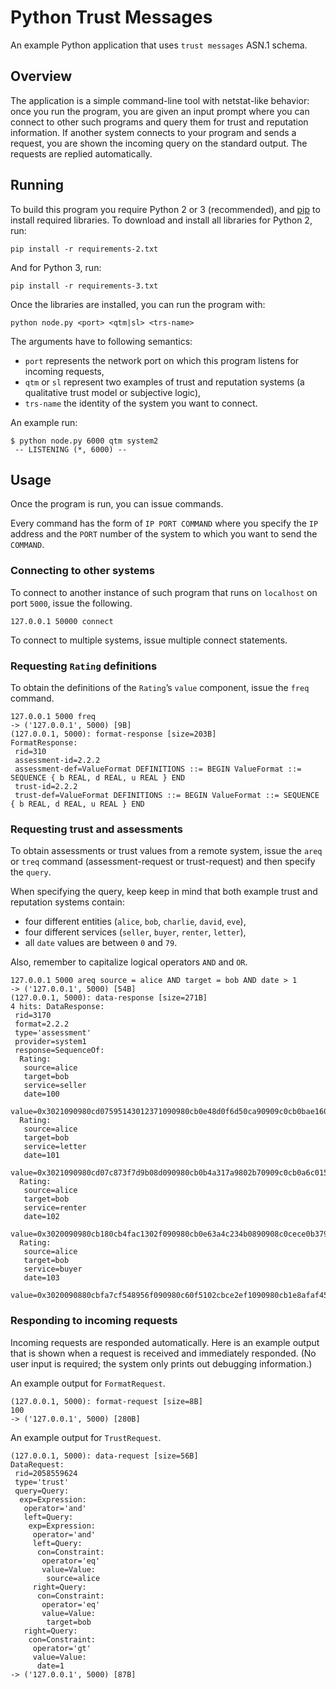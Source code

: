 # Python Trust Messages

An example Python application that uses `trust messages` ASN.1 schema. 

## Overview

The application is a simple command-line tool with netstat-like behavior: once you run the program, you are given an input prompt where you can connect to other such programs and query them for trust and reputation information. If another system connects to your program and sends a request, you are shown the incoming query on the standard output. The requests are replied automatically.

## Running

To build this program you require Python 2 or 3 (recommended), and [pip](https://en.wikipedia.org/wiki/Pip_(package_manager)) to install required libraries. To download and install all libraries for Python 2, run:
```
pip install -r requirements-2.txt
```

And for Python 3, run:
```
pip install -r requirements-3.txt
```

Once the libraries are installed, you can run the program with:
```
python node.py <port> <qtm|sl> <trs-name> 
```
The arguments have to following semantics:

* `port` represents the network port on which this program listens for incoming requests,
* `qtm` or `sl` represent two examples of trust and reputation systems (a qualitative trust model or subjective logic),
* `trs-name` the identity of the system you want to connect.

An example run:

```
$ python node.py 6000 qtm system2
 -- LISTENING (*, 6000) --
```

## Usage

Once the program is run, you can issue commands.

Every command has the form of `IP PORT COMMAND` where you specify the `IP` address and the `PORT` number of the system to which you want to send the `COMMAND`.

### Connecting to other systems

To connect to another instance of such program that runs on `localhost` on port `5000`, issue the following.

```
127.0.0.1 50000 connect
```

To connect to multiple systems, issue multiple connect statements.

### Requesting `Rating` definitions

To obtain the definitions of the `Rating`’s `value` component, issue the `freq` command.

```
127.0.0.1 5000 freq
-> ('127.0.0.1', 5000) [9B]
(127.0.0.1, 5000): format-response [size=203B]
FormatResponse:
 rid=310
 assessment-id=2.2.2
 assessment-def=ValueFormat DEFINITIONS ::= BEGIN ValueFormat ::= SEQUENCE { b REAL, d REAL, u REAL } END
 trust-id=2.2.2
 trust-def=ValueFormat DEFINITIONS ::= BEGIN ValueFormat ::= SEQUENCE { b REAL, d REAL, u REAL } END
```

### Requesting trust and assessments

To obtain assessments or trust values from a remote system, issue the `areq` or `treq` command (assessment-request or trust-request) and then specify the `query`.

When specifying the query, keep keep in mind that both example trust and reputation systems contain: 

* four different entities (`alice`, `bob`, `charlie`, `david`, `eve`), 
* four different services (`seller`, `buyer`, `renter`, `letter`),
* all `date` values are between `0` and `79`.

Also, remember to capitalize logical operators `AND` and `OR`.

```
127.0.0.1 5000 areq source = alice AND target = bob AND date > 1
-> ('127.0.0.1', 5000) [54B]
(127.0.0.1, 5000): data-response [size=271B]
4 hits: DataResponse:
 rid=3170
 format=2.2.2
 type='assessment'
 provider=system1
 response=SequenceOf:
  Rating:
   source=alice
   target=bob
   service=seller
   date=100
   value=0x3021090980cd07595143012371090980cb0e48d0f6d50ca90909c0cb0bae1602d99a6d
  Rating:
   source=alice
   target=bob
   service=letter
   date=101
   value=0x3021090980cd07c873f7d9b08d090980cb0b4a317a9802b70909c0cb0a6c0159fec4eb
  Rating:
   source=alice
   target=bob
   service=renter
   date=102
   value=0x3020090980cb180cb4fac1302f090980cb0e63a4c234b0890908c0cece0b379ebc17
  Rating:
   source=alice
   target=bob
   service=buyer
   date=103
   value=0x3020090880cbfa7cf548956f090980c60f5102cbce2ef1090980cb1e8afaf458f919
```

### Responding to incoming requests

Incoming requests are responded automatically. Here is an example output that is shown when a request is received and immediately responded. (No user input is required; the system only prints out debugging information.)

An example output for `FormatRequest`.

```
(127.0.0.1, 5000): format-request [size=8B]
100
-> ('127.0.0.1', 5000) [280B]
```

An example output for `TrustRequest`.

```
(127.0.0.1, 5000): data-request [size=56B]
DataRequest:
 rid=2058559624
 type='trust'
 query=Query:
  exp=Expression:
   operator='and'
   left=Query:
    exp=Expression:
     operator='and'
     left=Query:
      con=Constraint:
       operator='eq'
       value=Value:
        source=alice
     right=Query:
      con=Constraint:
       operator='eq'
       value=Value:
        target=bob
   right=Query:
    con=Constraint:
     operator='gt'
     value=Value:
      date=1
-> ('127.0.0.1', 5000) [87B]
```
